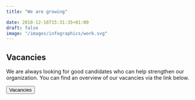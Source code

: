 ```yaml
---
title: "We are growing"

date: 2018-12-16T15:31:35+01:00
draft: false
image: "/images/infographics/work.svg"
---
```


## Vacancies

We are always looking for good candidates who can help strengthen our organization. You can find an overview of our vacancies via the link below.

<a href="https://www.koble.co/companies/ignite/postings" target="_blank"><button type="button" class="btn btn-primary btn-lg">Vacancies</button></a>
